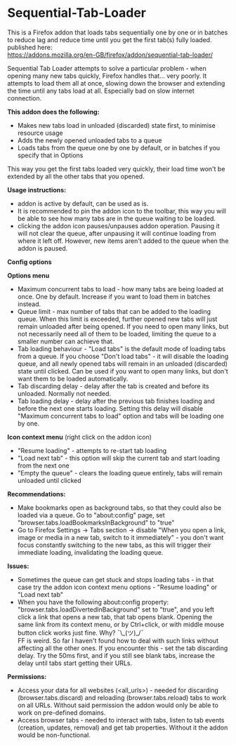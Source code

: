 # Sequential-Tab-Loader
This is a Firefox addon that loads tabs sequentially one by one or in batches to reduce lag and reduce time until you get the first tab(s) fully loaded.  
published here:  
https://addons.mozilla.org/en-GB/firefox/addon/sequential-tab-loader/

Sequential Tab Loader attempts to solve a particular problem - when opening many new tabs quickly, Firefox handles that... very poorly. It attempts to load them all at once, slowing down the browser and extending the time until any tabs load at all. Especially bad on slow internet connection.

**This addon does the following:**

* Makes new tabs load in unloaded (discarded) state first, to minimise resource usage
* Adds the newly opened unloaded tabs to a queue
* Loads tabs from the queue one by one by default, or in batches if you specify that in Options

This way you get the first tabs loaded very quickly, their load time won't be extended by all the other tabs that you opened.

**Usage instructions:**

* addon is active by default, can be used as is.
* It is recommended to pin the addon icon to the toolbar, this way you will be able to see how many tabs are in the queue waiting to be loaded.
* clicking the addon icon pauses/unpauses addon operation. Pausing it will not clear the queue, after unpausing it will continue loading from where it left off. However, new items aren't added to the queue when the addon is paused.

**Config options**

**Options menu**

* Maximum concurrent tabs to load - how many tabs are being loaded at once. One by default. Increase if you want to load them in batches instead.
* Queue limit - max number of tabs that can be added to the loading queue. When this limit is exceeded, further opened new tabs will just remain unloaded after being opened. If you need to open many links, but not necessarily need all of them to be loaded, limiting the queue to a smaller number can achieve that.
* Tab loading behaviour - "Load tabs" is the default mode of loading tabs from a queue. If you choose "Don't load tabs" - it will disable the loading queue, and all newly opened tabs will remain in an unloaded (discarded) state until clicked. Can be used if you want to open many links, but don't want them to be loaded automatically.
* Tab discarding delay - delay after the tab is created and before its unloaded. Normally not needed.
* Tab loading delay - delay after the previous tab finishes loading and before the next one starts loading. Setting this delay will disable "Maximum concurrent tabs to load" option and tabs will be loading one by one.

**Icon context menu** (right click on the addon icon)

* "Resume loading" - attempts to re-start tab loading
* "Load next tab" - this option will skip the current tab and start loading from the next one
* "Empty the queue" - clears the loading queue entirely, tabs will remain unloaded until clicked

**Recommendations:**

* Make bookmarks open as background tabs, so that they could also be loaded via a queue. Go to "about:config" page, set "browser.tabs.loadBookmarksInBackground" to "true"
* Go to Firefox Settings -> Tabs section -> disable "When you open a link, image or media in a new tab, switch to it immediately" - you don't want focus constantly switching to the new tabs, as this will trigger their immediate loading, invalidating the loading queue.

**Issues:**

* Sometimes the queue can get stuck and stops loading tabs - in that case try the addon icon context menu options - "Resume loading" or "Load next tab"
* When you have the following about:config property: "browser.tabs.loadDivertedInBackground"
 set to "true", and you left click a link that opens a new tab, that tab opens blank. Opening the same link from its context menu, or by Ctrl+click, or with middle mouse button click works just fine. Why? ¯\\\_(ツ)\_/¯   
FF is weird. So far I haven't found how to deal with such links without affecting all the other ones. If you encounter this - set the tab discarding delay. Try the 50ms first, and if you still see blank tabs, increase the delay until tabs start getting their URLs.

**Permissions:**

* Access your data for all websites (<all_urls>) - needed for discarding (browser.tabs.discard) and reloading (browser.tabs.reload) tabs to work on all URLs. Without said permission the addon would only be able to work on pre-defined domains.
* Access browser tabs - needed to interact with tabs, listen to tab events (creation, updates, removal) and get tab properties. Without it the addon would be non-functional.
